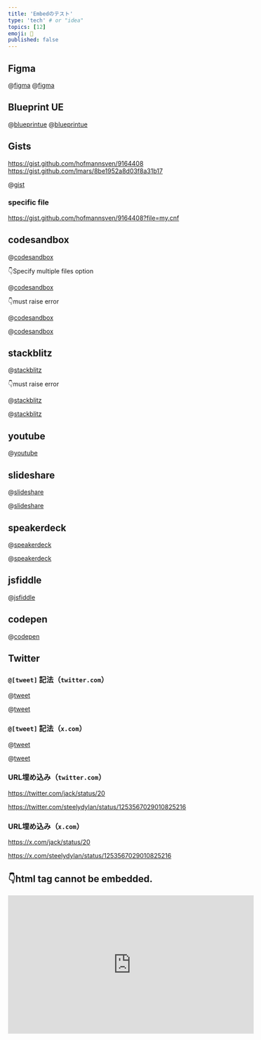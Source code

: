 ```yaml
---
title: 'Embedのテスト'
type: 'tech' # or "idea"
topics: [12]
emoji: 🐲
published: false
---
```


## Figma

@[figma](https://www.figma.com/file/LKQ4FJ4bTnCSjedbRpk931/Sample-File)
@[figma](https://www.figma.com/file/LKQ4FJ4bTnCSjedbRpk931/Sample-File?node-id=0%3A1)

## Blueprint UE

@[blueprintue](https://blueprintue.com/render/xmdvzpam/)
@[blueprintue](https://blueprintue.com/render/xmdvzpam/)

## Gists

https://gist.github.com/hofmannsven/9164408
https://gist.github.com/lmars/8be1952a8d03f8a31b17

@[gist](https://gist.github.com/mattpodwysocki/218388)

### specific file

https://gist.github.com/hofmannsven/9164408?file=my.cnf

## codesandbox

@[codesandbox](https://codesandbox.io/embed/guess-movie-erpn1?fontsize=14&hidenavigation=1&theme=dark)

👇Specify multiple files option

@[codesandbox](https://codesandbox.io/embed/guess-movie-erpn1?fontsize=14&hidenavigation=1&theme=dark&module=/src/App.js,/src/index.js)

👇must raise error

@[codesandbox](https://codesandbox.io/embed/a"a)

@[codesandbox](http://codesandbox.io/embed/guess-movie-erpn1?fontsize=14&hidenavigation=1&theme=dark)

## stackblitz

@[stackblitz](https://stackblitz.com/edit/angular-examples)

👇must raise error

@[stackblitz](https://stackblitz.com/edit/embed?embed=a"a)

@[stackblitz](http://stackblitz.com/edit/embed?embed=1&file=app/app.component.ts)

## youtube

@[youtube](X8NBvQDDXXc)

## slideshare

@[slideshare](EP6Yf9I2idPXCb)

@[slideshare](dCylTYuzhqeAtW)

## speakerdeck

@[speakerdeck](f8653c8c6ffc4f54bb4683daa8c1a284)

@[speakerdeck](4f926da9cb4cd0001f00a1ff)

## jsfiddle

@[jsfiddle](https://jsfiddle.net/9wkngdue/embedded)

## codepen

@[codepen](https://codepen.io/noeldelgado/pen/BaogqYy?default-tab=result)

## Twitter

### `@[tweet]` 記法（`twitter.com`）

@[tweet](https://twitter.com/jack/status/20)

@[tweet](https://twitter.com/steelydylan/status/1253567029010825216)

### `@[tweet]` 記法（`x.com`）

@[tweet](https://x.com/jack/status/20)

@[tweet](https://x.com/steelydylan/status/1253567029010825216)

### URL埋め込み（`twitter.com`）

https://twitter.com/jack/status/20

https://twitter.com/steelydylan/status/1253567029010825216

### URL埋め込み（`x.com`）

https://x.com/jack/status/20

https://x.com/steelydylan/status/1253567029010825216


## 👇html tag cannot be embedded.

<iframe width="560" height="315" src="https://www.youtube.com/embed/ToLJE4YEQRI" frameborder="0" allow="accelerometer; autoplay; encrypted-media; gyroscope; picture-in-picture" allow="fullscreen"></iframe>
